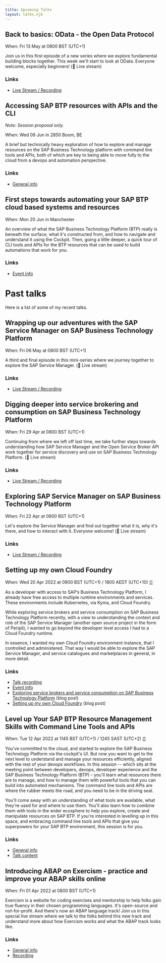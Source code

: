 ```yaml
---
title: Upcoming Talks
layout: talks.njk
---
```


## Back to basics: OData - the Open Data Protocol

When: Fri 13 May at 0800 BST (UTC+1)

Join us in this first episode of a new series where we explore fundamental building blocks together. This week we'll start to look at OData. Everyone welcome, especially beginners! (🔴 Live stream)

### Links

* [Live Stream / Recording](https://youtu.be/O3OU2rSUqs0)

## Accessing SAP BTP resources with APIs and the CLI

_Note: Session proposal only._

When: Wed 09 Jun in 2850 Boom, BE

A brief but technically heavy exploration of how to explore and manage resources on the SAP Business Technology platform with command line tools and APIs, both of which are key to being able to move fully to the cloud from a devops and automation perspective.

### Links

* [General info](https://www.flexso.com/en/events/sapdeveloperday)

## First steps towards automating your SAP BTP cloud based systems and resources

When: Mon 20 Jun in Manchester

An overview of what the SAP Business Technology Platform (BTP) really is beneath the surface, what it's constructed from, and how to navigate and understand it using the Cockpit. Then, going a little deeper, a quick tour of CLI tools and APIs for the BTP resources that can be used to build automations that work for you.

### Links
* [Event info](https://www.epiuselabs.com/epi-use-labs-uk-ireland-user-group-event-2022)


# Past talks

Here is a list of some of my recent talks.

## Wrapping up our adventures with the SAP Service Manager on SAP Business Technology Platform

When: Fri 06 May at 0800 BST (UTC+1)

A third and final episode in this mini-series where we journey together to explore the SAP Service Manager. (🔴 Live stream)

### Links

* [Live Stream / Recording](https://youtu.be/c0quSmzE8mc)

## Digging deeper into service brokering and consumption on SAP Business Technology Platform

When: Fri 29 Apr at 0800 BST (UTC+1)

Continuing from where we left off last time, we take further steps towards understanding how SAP Service Manager and the Open Service Broker API work together for service discovery and use on SAP Business Technology Platform. (🔴 Live stream)

### Links

* [Live Stream / Recording](https://youtu.be/9OAlu1wuf78)

## Exploring SAP Service Manager on SAP Business Technology Platform

When: Fri 22 Apr at 0800 BST (UTC+1)

Let's explore the Service Manager and find out together what it is, why it's there, and how to interact with it. Everyone welcome! (🔴 Live stream)

### Links

* [Live Stream / Recording](https://www.youtube.com/watch?v=5_Ns0ihQPD4)

<a name="setting-up-my-own-cloud-foundry"></a>
## Setting up my own Cloud Foundry

When: Wed 20 Apr 2022 at 0900 BST (UTC+1) / 1800 AEDT (UTC+10) [⏰](https://www.timeanddate.com/worldclock/converter.html?iso=20220420T080000&p1=302&p2=240)

As a developer with access to SAP’s Business Technology Platform, I already have free access to multiple runtime environments and services. These environments include Kubernetes, via Kyma, and Cloud Foundry.

While exploring service brokers and service consumption on SAP Business Technology Platform recently, with a view to understanding the context and role of the SAP Service Manager (another open source project in the form of Peripli), I wanted to go beyond the developer level access I had to a Cloud Foundry runtime.

In essence, I wanted my own Cloud Foundry environment instance, that I controlled and administered. That way I would be able to explore the SAP Service Manager, and service catalogues and marketplaces in general, in more detail.

### Links

* [Talk recording](https://www.youtube.com/watch?v=o2NKhW2z9eg)
* [Event info](https://blogs.sap.com/2022/03/21/sitsyd-sap-tech-night-sydney-april-20th-2022/)
* [Exploring service brokers and service consumption on SAP Business Technology Platform](https://blogs.sap.com/2022/03/08/exploring-service-brokers-and-cf-on-sap-business-technology-platform/) (blog post)
* [Setting up my own Cloud Foundry](https://qmacro.org/blog/posts/2022/03/14/setting-up-my-own-cloud-foundry/) (blog post)

## Level up Your SAP BTP Resource Management Skills with Command Line Tools and APIs

When: Tue 12 Apr 2022 at 1145 BST (UTC+1) / 1245 SAST (UTC+2) [⏰](https://www.timeanddate.com/worldclock/converter.html?iso=20220412T104500&p1=302&p2=111)

You've committed to the cloud, and started to explore the SAP Business Technology Platform via the cockpit's UI. But now you want to get to the next level to understand and manage your resources efficiently, aligned with the rest of your devops workflows. In this session -- which sits at the meeting point between developers, devops, developer experience and the SAP Business Technology Platform (BTP) - you'll learn what resources there are to manage, and how to manage them with powerful tools that you can build into automated mechanisms. The command line tools and APIs are where the rubber meets the road, and you need to be in the driving seat.

You'll come away with an understanding of what tools are available, what they're used for and where to use them. You'll also learn how to combine them with tools in the wider ecosphere to help you explore, create and manipulate resources on SAP BTP. If you're interested in levelling up in this space, and embracing command line tools and APIs that give you superpowers for your SAP BTP environment, this session is for you.

### Links

* [General info](https://www.masteringsapconferences.com/3in1/agenda2022/)
* [Talk content](https://github.com/qmacro/mastering-sap-2022)


## Introducing ABAP on Exercism - practice and improve your ABAP skills online

When: Fri 01 Apr 2022 at 0800 BST (UTC+1)

Exercism is a website for coding exercises and mentorship to help folks gain true fluency in their chosen programming languages. It's open-source and not-for-profit. And there's now an ABAP language track! Join us in this special live stream where we talk to the folks behind this new track and understand more about how Exercism works and what the ABAP track looks like.

### Links

* [General info](https://twitter.com/qmacro/status/1506911556029853697)
* [Recording](https://www.youtube.com/watch?v=F2zBmjqM8xo)
